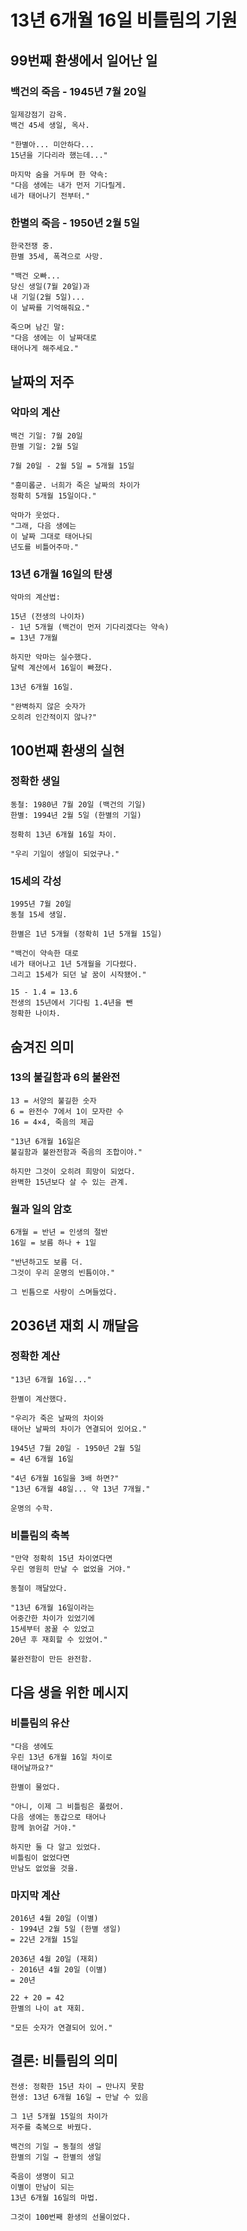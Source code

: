 # 13년 6개월 16일 비틀림의 기원

## 99번째 환생에서 일어난 일

### 백건의 죽음 - 1945년 7월 20일
```
일제강점기 감옥.
백건 45세 생일, 옥사.

"한별아... 미안하다...
15년을 기다리라 했는데..."

마지막 숨을 거두며 한 약속:
"다음 생에는 내가 먼저 기다릴게.
네가 태어나기 전부터."
```

### 한별의 죽음 - 1950년 2월 5일
```
한국전쟁 중.
한별 35세, 폭격으로 사망.

"백건 오빠...
당신 생일(7월 20일)과
내 기일(2월 5일)...
이 날짜를 기억해줘요."

죽으며 남긴 말:
"다음 생에는 이 날짜대로
태어나게 해주세요."
```

## 날짜의 저주

### 악마의 계산
```
백건 기일: 7월 20일
한별 기일: 2월 5일

7월 20일 - 2월 5일 = 5개월 15일

"흥미롭군. 너희가 죽은 날짜의 차이가
정확히 5개월 15일이다."

악마가 웃었다.
"그래, 다음 생에는
이 날짜 그대로 태어나되
년도를 비틀어주마."
```

### 13년 6개월 16일의 탄생
```
악마의 계산법:

15년 (전생의 나이차)
- 1년 5개월 (백건이 먼저 기다리겠다는 약속)
= 13년 7개월

하지만 악마는 실수했다.
달력 계산에서 16일이 빠졌다.

13년 6개월 16일.

"완벽하지 않은 숫자가
오히려 인간적이지 않나?"
```

## 100번째 환생의 실현

### 정확한 생일
```
동철: 1980년 7월 20일 (백건의 기일)
한별: 1994년 2월 5일 (한별의 기일)

정확히 13년 6개월 16일 차이.

"우리 기일이 생일이 되었구나."
```

### 15세의 각성
```
1995년 7월 20일
동철 15세 생일.

한별은 1년 5개월 (정확히 1년 5개월 15일)

"백건이 약속한 대로
네가 태어나고 1년 5개월을 기다렸다.
그리고 15세가 되던 날 꿈이 시작됐어."

15 - 1.4 = 13.6
전생의 15년에서 기다림 1.4년을 뺀
정확한 나이차.
```

## 숨겨진 의미

### 13의 불길함과 6의 불완전
```
13 = 서양의 불길한 숫자
6 = 완전수 7에서 1이 모자란 수
16 = 4×4, 죽음의 제곱

"13년 6개월 16일은
불길함과 불완전함과 죽음의 조합이야."

하지만 그것이 오히려 희망이 되었다.
완벽한 15년보다 살 수 있는 관계.
```

### 월과 일의 암호
```
6개월 = 반년 = 인생의 절반
16일 = 보름 하나 + 1일

"반년하고도 보름 더.
그것이 우리 운명의 빈틈이야."

그 빈틈으로 사랑이 스며들었다.
```

## 2036년 재회 시 깨달음

### 정확한 계산
```
"13년 6개월 16일..."

한별이 계산했다.

"우리가 죽은 날짜의 차이와
태어난 날짜의 차이가 연결되어 있어요."

1945년 7월 20일 - 1950년 2월 5일
= 4년 6개월 16일

"4년 6개월 16일을 3배 하면?"
"13년 6개월 48일... 약 13년 7개월."

운명의 수학.
```

### 비틀림의 축복
```
"만약 정확히 15년 차이였다면
우린 영원히 만날 수 없었을 거야."

동철이 깨달았다.

"13년 6개월 16일이라는
어중간한 차이가 있었기에
15세부터 꿈꿀 수 있었고
20년 후 재회할 수 있었어."

불완전함이 만든 완전함.
```

## 다음 생을 위한 메시지

### 비틀림의 유산
```
"다음 생에도
우린 13년 6개월 16일 차이로
태어날까요?"

한별이 물었다.

"아니, 이제 그 비틀림은 풀렸어.
다음 생에는 동갑으로 태어나
함께 늙어갈 거야."

하지만 둘 다 알고 있었다.
비틀림이 없었다면
만남도 없었을 것을.
```

### 마지막 계산
```
2016년 4월 20일 (이별)
- 1994년 2월 5일 (한별 생일)
= 22년 2개월 15일

2036년 4월 20일 (재회)
- 2016년 4월 20일 (이별)
= 20년

22 + 20 = 42
한별의 나이 at 재회.

"모든 숫자가 연결되어 있어."
```

## 결론: 비틀림의 의미

```
전생: 정확한 15년 차이 → 만나지 못함
현생: 13년 6개월 16일 → 만날 수 있음

그 1년 5개월 15일의 차이가
저주를 축복으로 바꿨다.

백건의 기일 → 동철의 생일
한별의 기일 → 한별의 생일

죽음이 생명이 되고
이별이 만남이 되는
13년 6개월 16일의 마법.

그것이 100번째 환생의 선물이었다.
```